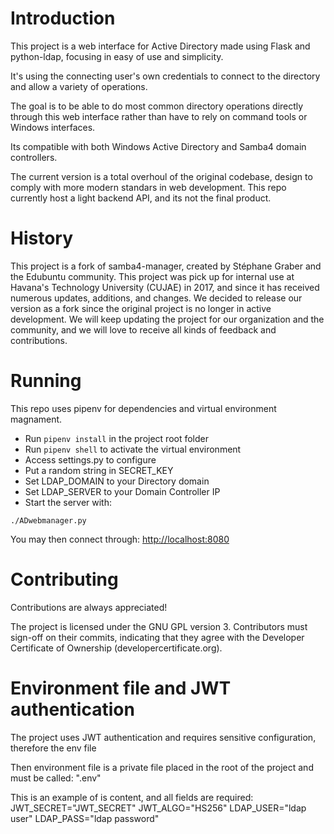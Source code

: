 # Introduction

This project is a web interface for Active Directory made using Flask and
python-ldap, focusing in easy of use and simplicity.

It's using the connecting user's own credentials to connect to the
directory and allow a variety of operations.

The goal is to be able to do most common directory operations directly
through this web interface rather than have to rely on command tools or
Windows interfaces.

Its compatible with both Windows Active Directory and Samba4 domain controllers.

The current version is a total overhoul of the original codebase, design to
comply with more modern standars in web development. This repo currently host
a light backend API, and its not the final product.

# History

This project is a fork of samba4-manager, created by Stéphane Graber
and the Edubuntu community.
This project was pick up for internal use at Havana's Technology University (CUJAE)
in 2017, and since it has received numerous updates, additions, and changes.
We decided to release our version as a fork since the original project is
no longer in active development.
We will keep updating the project for our organization and the community,
and we will love to receive all kinds of feedback and contributions.

# Running

This repo uses pipenv for dependencies and virtual environment magnament.

- Run `pipenv install` in the project root folder
- Run `pipenv shell` to activate the virtual environment
- Access settings.py to configure
- Put a random string in SECRET_KEY
- Set LDAP_DOMAIN to your Directory domain
- Set LDAP_SERVER to your Domain Controller IP
- Start the server with:

```
./ADwebmanager.py
```

You may then connect through: [http://localhost:8080](http://localhost:8080)

# Contributing

Contributions are always appreciated!

The project is licensed under the GNU GPL version 3.
Contributors must sign-off on their commits, indicating that they agree with
the Developer Certificate of Ownership (developercertificate.org).

# Environment file and JWT authentication

The project uses JWT authentication and requires sensitive configuration, therefore the env file

Then environment file is a private file placed in the root of the project and must be called: ".env"

This is an example of is content, and all fields are required:
JWT_SECRET="JWT_SECRET"
JWT_ALGO="HS256"
LDAP_USER="ldap user"
LDAP_PASS="ldap password"
